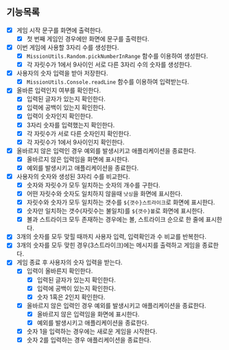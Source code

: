 ## 기능목록

- [x] 게임 시작 문구를 화면에 출력한다.
  - [x] 첫 번째 게임인 경우에만 화면에 문구를 출력한다.
- [x] 이번 게임에 사용할 3자리 수를 생성한다.
  - [x] `MissionUtils.Random.pickNumberInRange` 함수를 이용하여 생성한다.
  - [x] 각 자릿수가 1에서 9사이인 서로 다른 3자리 수의 숫자를 생성한다.
- [x] 사용자의 숫자 입력을 받아 저장한다.
  - [x] `MissionUtils.Console.readLine` 함수를 이용하여 입력받는다.
- [x] 올바른 입력인지 여부를 확인한다.
  - [x] 입력된 글자가 있는지 확인한다.
  - [x] 입력에 공백이 있는지 확인한다.
  - [x] 입력이 숫자인지 확인한다.
  - [x] 3자리 숫자를 입력했는지 확인한다.
  - [x] 각 자릿수가 서로 다른 숫자인지 확인한다.
  - [x] 각 자릿수가 1에서 9사이인지 확인한다.
- [x] 올바르지 않은 입력인 경우 예외를 발생시키고 애플리케이션을 종료한다.
  - [x] 올바르지 않은 입력임을 화면에 표시한다.
  - [x] 예외를 발생시키고 애플리케이션을 종료한다.
- [x] 사용자의 숫자와 생성된 3자리 수를 비교한다.
  - [x] 숫자와 자릿수가 모두 일치하는 숫자의 개수를 구한다.
  - [x] 어떤 자릿수와 숫자도 일치하지 않을때 `낫싱`을 화면에 표시한다.
  - [x] 자릿수와 숫자가 모두 일치하는 갯수를 `${갯수}스트라이크`로 화면에 표시한다.
  - [x] 숫자만 일치하는 갯수(자릿수는 불일치)를 `${갯수}볼`로 화면에 표시한다.
  - [x] 볼과 스트라이크 모두 존재하는 경우에는 볼, 스트라이크 순으로 한 줄에 표시한다.
- [x] 3개의 숫자를 모두 맞힐 때까지 사용자 입력, 입력확인과 수 비교를 반복한다.
- [x] 3개의 숫자를 모두 맞힌 경우(3스트라이크)에는 메시지를 출력하고 게임을 종료한다.
- [x] 게임 종료 후 사용자의 숫자 입력을 받는다.
  - [x] 입력이 올바른지 확인한다.
    - [x] 입력된 글자가 있는지 확인한다.
    - [x] 입력에 공백이 있는지 확인한다.
    - [x] 숫자 1혹은 2인지 확인한다.
  - [x] 올바르지 않은 입력인 경우 예외를 발생시키고 애플리케이션을 종료한다.
    - [x] 올바르지 않은 입력임을 화면에 표시한다.
    - [x] 예외를 발생시키고 애플리케이션을 종료한다.
  - [x] 숫자 1을 입력하는 경우에는 새로운 게임을 시작한다.
  - [x] 숫자 2를 입력하는 경우 애플리케이션을 종료한다.
